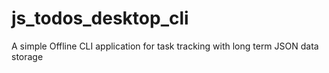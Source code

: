 # js_todos_desktop_cli
A simple Offline CLI application for task tracking with long term JSON data storage
